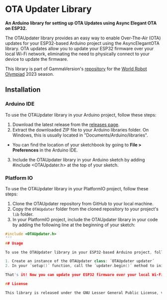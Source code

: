 # OTA Updater Library

**An Arduino library for setting up OTA Updates using Async Elegant OTA on ESP32.**

The OTAUpdater library provides an easy way to enable Over-The-Air (OTA) updates for your ESP32-based Arduino project using the AsyncElegantOTA library. OTA updates allow you to update your ESP32 firmware over your local Wi-Fi network, eliminating the need to physically connect to your device to update the firmware.

This library is part of GammaVersion's [repository](https://github.com/qu4Vix/WRO-GammaVersion-2023) for the [World Robot Olympiad](https://wro-association.org) 2023 season.

## Installation

### Arduino IDE

To use the OTAUpdater library in your Arduino project, follow these steps:

1. Download the latest release from the [releases page](https://github.com/qu4Vix/WRO-GammaVersion-2023/releases).
2. Extract the downloaded ZIP file to your Arduino libraries folder. On Windows, this is usually located in "Documents/Arduino/libraries". 
- You can find the location of your sketchbook by going to **File > Preferences** in the Arduino IDE.
3. Include the OTAUpdater library in your Arduino sketch by adding #include \<OTAUpdater.h\> at the top of your sketch.
   
### Platform IO

To use the OTAUpdater library in your PlatformIO project, follow these steps:

1. Clone the OTAUpdater repository from GitHub to your local machine.
2. Copy the `OTAUpdater` folder from the cloned repository to your project's `lib` folder.
3. In your PlatformIO project, include the OTAUpdater library in your code by adding the following line at the beginning of your sketch:
```cpp
#include <OTAUpdater.h>
´´´
## Usage

To use the OTAUpdater library in your ESP32-based Arduino project, follow these steps:

1. Create an instance of the OTAUpdater class: ´OTAUpdater updater´
2. In your ´setup()´ function, call the ´updater.begin()´ method to initialize the OTA update process, passing in your Wi-Fi network SSID and password as parameters: ´updater.begin("mySSID", "myPassword");´

That's it! Now you can update your ESP32 firmware over your local Wi-Fi network using the AsyncElegantOTA library.

## License

This library is released under the GNU Lesser General Public License, version 3.0. See the [LICENSE](LICENSE) file for more details.